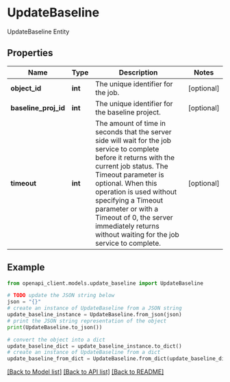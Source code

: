 # UpdateBaseline

UpdateBaseline Entity

## Properties

Name | Type | Description | Notes
------------ | ------------- | ------------- | -------------
**object_id** | **int** | The unique identifier for the job. | [optional] 
**baseline_proj_id** | **int** | The unique identifier for the baseline project. | [optional] 
**timeout** | **int** | The amount of time in seconds that the server side will wait for the job service to complete before it returns with the current job status. The Timeout parameter is optional. When this operation is used without specifying a Timeout parameter or with a Timeout of 0, the server immediately returns without waiting for the job service to complete. | [optional] 

## Example

```python
from openapi_client.models.update_baseline import UpdateBaseline

# TODO update the JSON string below
json = "{}"
# create an instance of UpdateBaseline from a JSON string
update_baseline_instance = UpdateBaseline.from_json(json)
# print the JSON string representation of the object
print(UpdateBaseline.to_json())

# convert the object into a dict
update_baseline_dict = update_baseline_instance.to_dict()
# create an instance of UpdateBaseline from a dict
update_baseline_from_dict = UpdateBaseline.from_dict(update_baseline_dict)
```
[[Back to Model list]](../README.md#documentation-for-models) [[Back to API list]](../README.md#documentation-for-api-endpoints) [[Back to README]](../README.md)


